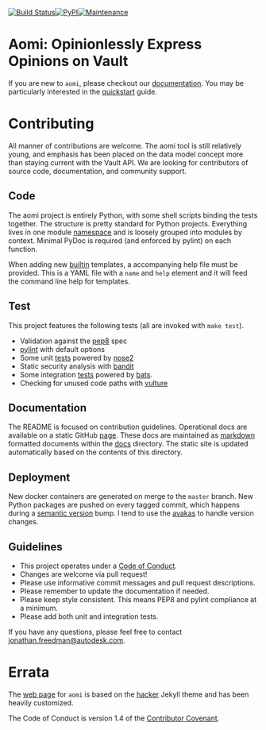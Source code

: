 [![Build Status](https://travis-ci.org/Autodesk/aomi.svg?branch=master)](https://travis-ci.org/Autodesk/aomi)[![PyPI](https://img.shields.io/pypi/v/aomi.svg)](https://pypi.python.org/pypi/aomi)[![Maintenance](https://img.shields.io/maintenance/yes/2017.svg)]()

# Aomi: Opinionlessly Express Opinions on Vault

If you are new to `aomi`, please checkout our [documentation](https://autodesk.github.io/aomi). You may be particularly interested in the [quickstart](https://autodesk.github.io/aomi/quickstart) guide.

# Contributing

All manner of contributions are welcome. The aomi tool is still relatively young, and emphasis has been placed on the data model concept more than staying current with the Vault API. We are looking for contributors of source code, documentation, and community support.

## Code

The aomi project is entirely Python, with some shell scripts binding the tests together. The structure is pretty standard for Python projects. Everything lives in one module [namespace](https://github.com/Autodesk/aomi/tree/master/aomi) and is loosely grouped into modules by context. Minimal PyDoc is required (and enforced by pylint) on each function.

When adding new [builtin](https://github.com/Autodesk/aomi/tree/master/aomi/templates) templates, a accompanying help file must be provided. This is a YAML file with a `name` and `help` element and it will feed the command line help for templates.

## Test

This project features the following tests (all are invoked with `make test`).

* Validation against the [pep8](https://www.python.org/dev/peps/pep-0008/) spec
* [pylint](https://www.pylint.org/) with default options
* Some unit [tests](https://github.com/Autodesk/aomi/tree/master/tests) powered by [nose2](http://nose2.readthedocs.io/en/latest/getting_started.html)
* Static security analysis with [bandit](https://pypi.python.org/pypi/bandit/1.0.1)
* Some integration [tests](https://github.com/Autodesk/aomi/tree/master/tests/integration) powered by [bats](https://github.com/sstephenson/bats).
* Checking for unused code paths with [vulture](https://pypi.python.org/pypi/vulture)

## Documentation

The README is focused on contribution guidelines. Operational docs are available on a static GitHub [page](https://autodesk.github.io/aomi/). These docs are maintained as [markdown](https://github.com/adam-p/markdown-here/wiki/Markdown-Cheatsheet) formatted documents within the [docs](https://github.com/Autodesk/aomi/tree/master/docs) directory. The static site is updated automatically based on the contents of this directory.

## Deployment

New docker containers are generated on merge to the `master` branch. New Python packages are pushed on every tagged commit, which happens during a [semantic version](http://semver.org/) bump. I tend to use the [avakas](https://github.com/otakup0pe/avakas) to handle version changes.

## Guidelines

* This project operates under a [Code of Conduct](https://autodesk.github.io/aomi/code_of_conduct).
* Changes are welcome via pull request!
* Please use informative commit messages and pull request descriptions.
* Please remember to update the documentation if needed.
* Please keep style consistent. This means PEP8 and pylint compliance at a minimum.
* Please add both unit and integration tests.

If you have any questions, please feel free to contact <jonathan.freedman@autodesk.com>.

# Errata

The [web page](https://autodesk.github.io/aomi) for `aomi` is based on the [hacker](https://github.com/pages-themes/hacker) Jekyll theme and has been heavily customized.

The Code of Conduct is version 1.4 of the [Contributor Covenant](http://contributor-covenant.org/).
